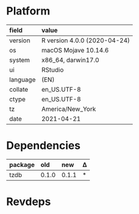 # Platform

|field    |value                        |
|:--------|:----------------------------|
|version  |R version 4.0.0 (2020-04-24) |
|os       |macOS Mojave 10.14.6         |
|system   |x86_64, darwin17.0           |
|ui       |RStudio                      |
|language |(EN)                         |
|collate  |en_US.UTF-8                  |
|ctype    |en_US.UTF-8                  |
|tz       |America/New_York             |
|date     |2021-04-21                   |

# Dependencies

|package |old   |new   |Δ  |
|:-------|:-----|:-----|:--|
|tzdb    |0.1.0 |0.1.1 |*  |

# Revdeps

